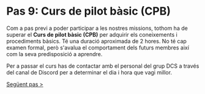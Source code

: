 # Pas 9: Curs de pilot bàsic (CPB)

Com a pas previ a poder participar a les nostres missions, tothom ha de superar el **Curs de pilot bàsic (CPB)** per adquirir els coneixements i procediments bàsics. Té una duració aproximada de 2 hores. No té cap examen formal, però s'avalua el comportament dels futurs membres així com la seva predisposició a aprendre.

Per a passar el curs has de contactar amb el personal del grup DCS a través del canal de Discord per a determinar el dia i hora que vagi millor.

[Següent pas >](/gn/pas10)
